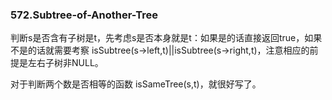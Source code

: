 ### 572.Subtree-of-Another-Tree

判断s是否含有子树是t，先考虑s是否本身就是t：如果是的话直接返回true，如果不是的话就需要考察 isSubtree(s->left,t)||isSubtree(s->right,t)，注意相应的前提是左右子树非NULL。

对于判断两个数是否相等的函数 isSameTree(s,t)，就很好写了。
